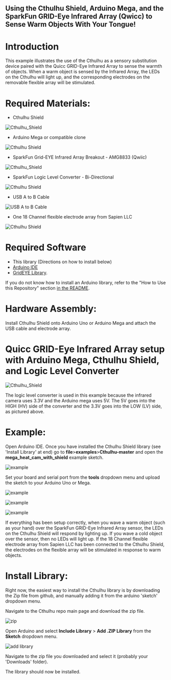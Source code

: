 ## Using the Cthulhu Shield, Arduino Mega, and the SparkFun GRID-Eye Infrared Array (Qwicc) to Sense Warm Objects With Your Tongue!

# Introduction

This example illustrates the use of the Cthulhu as a sensory substitution device paired with the Quicc GRID-Eye Infrared Array to sense the warmth of objects. When a warm object is sensed by the Infrared Array, the LEDs on the Cthulhu will light up, and the corresponding electrodes on the removable flexible array will be stimulated.

# Required Materials:

* Cthulhu Shield

![Cthulhu_Shield](https://github.com/SapienLLCdev/Cthulhu/blob/master/jpgs/cthulhusmall.jpg?raw=true)

* Arduino Mega or compatible clone

![Cthulhu Shield](https://github.com/SapienLLCdev/Cthulhu/blob/master/jpgs/megasmall.jpg?raw=true)

* SparkFun Grid-EYE Infrared Array Breakout - AMG8833 (Qwiic)

![Cthulhu_Shield](https://github.com/SapienLLCdev/Cthulhu/blob/master/jpgs/infraredsmall.jpg?raw=true)

* SparkFun Logic Level Converter - Bi-Directional

![Cthulhu Shield](https://github.com/SapienLLCdev/Cthulhu/blob/master/jpgs/converter.jpg?raw=true)

* USB A to B Cable

![USB A to B Cable](https://github.com/SapienLLCdev/Cthulhu/blob/master/jpgs/usbsmall.jpg?raw=true)

* One 18 Channel flexible electrode array from Sapien LLC

![Cthulhu Shield](https://github.com/SapienLLCdev/Cthulhu/blob/master/jpgs/ribbonsmall.jpg?raw=true)

# Required Software
* This library (Directions on how to install below)
* [Arduino IDE](https://www.arduino.cc/en/Main/Software)
* [GridEYE Library](https://github.com/sparkfun/SparkFun_GridEYE_Arduino_Library).

If you do not know how to install an Arduino library, refer to the "How to Use this Repository" section [in the README](https://github.com/SapienLLCdev/Cthulhu). 

# Hardware Assembly:
Install Cthulhu Shield onto Arduino Uno or Arduino Mega and attach the USB cable and electrode array. 

# Quicc GRID-Eye Infrared Array setup with Arduino Mega, Cthulhu Shield, and Logic Level Converter

![Cthulhu_Shield](https://github.com/SapienLLCdev/Cthulhu/blob/master/jpgs/infrared_setup_2.JPG?raw=true)

The logic level converter is used in this example because the infrared camera uses 3.3V and the Arduino mega uses 5V. The 5V goes into the HIGH (HV) side of the converter and the 3.3V goes into the LOW (LV) side, as pictured above.

# Example:
Open Arduino IDE. Once you have installed the Cthulhu Shield library (see 'Install Library' at end) go to **file**>**examples**>**Cthulhu-master** and open the **mega_heat_cam_with_shield** example sketch.

![example](https://github.com/SapienLLCdev/Cthulhu/blob/master/jpgs/arduino_mega_heat_cam_with_shield_example.JPG?raw=true)

Set your board and serial port from the **tools** dropdown menu and upload the sketch to your Arduino Uno or Mega.

![example](https://github.com/SapienLLCdev/Cthulhu/blob/master/jpgs/arduino_brdselect_mega.JPG?raw=true)

![example](https://github.com/SapienLLCdev/Cthulhu/blob/master/jpgs/arduino_portselect_mega.JPG?raw=true)

![example](https://github.com/SapienLLCdev/Cthulhu/blob/master/jpgs/arduino_heatcam_upload.jpg?raw=true)

If everything has been setup correctly, when you wave a warm object (such as your hand) over the SparkFun GRID-Eye Infrared Array sensor, the LEDs on the Cthulhu Shield will respond by lighting up. If you wave a cold object over the sensor, then no LEDs will light up. If the 18 Channel flexible electrode array from Sapien LLC has been connected to the Cthulhu Shield, the electrodes on the flexible array will be stimulated in response to warm objects. 


# Install Library:

Right now, the easiest way to install the Cthulhu library is by downloading the Zip file from github, and manually adding it from the arduino 'sketch' dropdown menu.

Navigate to the Cthulhu repo main page and download the zip file.

![zip](https://github.com/SapienLLCdev/Cthulhu/blob/master/jpgs/download_zip.jpg?raw=true)

Open Arduino and select **Include Library** > **Add .ZIP Library** from the **Sketch** dropdown menu.

![add library](https://github.com/SapienLLCdev/Cthulhu/blob/master/jpgs/arduino_add_zip_library.jpg?raw=true)

Navigate to the zip file you downloaded and select it (probably your 'Downloads' folder). 

The library should now be installed. 



